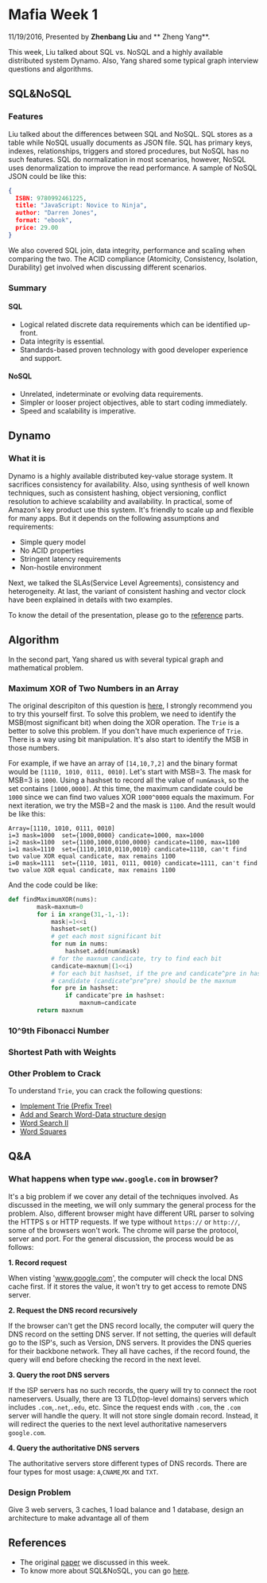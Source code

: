 # Mafia Week 1
11/19/2016, Presented by **Zhenbang Liu** and ** Zheng Yang**.

This week, Liu talked about SQL vs. NoSQL and a highly available distributed system Dynamo. Also, Yang shared some typical graph interview questions and algorithms.
## SQL&NoSQL
### Features
Liu talked about the differences between SQL and NoSQL. SQL stores as a table while NoSQL usually documents as JSON file. SQL has primary keys, indexes, relationships, triggers and stored procedures, but NoSQL has no such features. SQL do normalization in most scenarios, however, NoSQL uses denormalization to improve the read performance. A sample of NoSQL JSON could be like this:
```json
{
  ISBN: 9780992461225,
  title: "JavaScript: Novice to Ninja",
  author: "Darren Jones",
  format: "ebook",
  price: 29.00
}
```
We also covered SQL join, data integrity, performance and scaling when comparing the two. The ACID compliance (Atomicity, Consistency, Isolation, Durability) get involved when discussing different scenarios.
### Summary
#### SQL
* Logical related discrete data requirements which can be identified up-front.
* Data integrity is essential.
* Standards-based proven technology with good developer experience and support.
#### NoSQL
* Unrelated, indeterminate or evolving data requirements.
* Simpler or looser project objectives, able to start coding immediately.
* Speed and scalability is imperative.

## Dynamo
### What it is
Dynamo is a highly available distributed key-value storage system. It sacrifices consistency for availability. Also, using synthesis of well known techniques, such as consistent hashing, object versioning, conflict resolution to achieve scalability and availability. In practical, some of Amazon's key product use this system. It's friendly to scale up and flexible for many apps. But it depends on the following assumptions and requirements:
* Simple query model
* No ACID properties
* Stringent latency requirements
* Non-hostile environment

Next, we talked the SLAs(Service Level Agreements), consistency and heterogeneity. At last, the variant of consistent hashing and vector clock have been explained in details with two examples.

To know the detail of the presentation, please go to the [reference](#References) parts.

## Algorithm
In the second part, Yang shared us with several typical graph and mathematical problem.

### Maximum XOR of Two Numbers in an Array
The original descripiton of this question is [here](https://leetcode.com/problems/maximum-xor-of-two-numbers-in-an-array/), I strongly recommend you to try this yourself first. To solve this problem, we need to identify the MSB(most significant bit) when doing the XOR operation. The `Trie` is a better to solve this problem. If you don't have much experience of  `Trie`. There is a way using bit manipulation. It's also start to identify the MSB in those numbers.

For example, if we have an array of `[14,10,7,2]` and the binary format would be `[1110, 1010, 0111, 0010]`. Let's start with MSB=3. The mask for MSB=3 is `1000`. Using a hashset to record all the value of `num&mask`, so the set contains `[1000,0000]`. At this time, the maximum candidate could be `1000` since we can find two values XOR `1000^0000` equals the maximum. For next iteration, we try the MSB=2 and the mask is `1100`. And the result would be like this:
```
Array=[1110, 1010, 0111, 0010]
i=3 mask=1000  set={1000,0000} candicate=1000, max=1000
i=2 mask=1100  set={1100,1000,0100,0000} candicate=1100, max=1100
i=1 mask=1110  set={1110,1010,0110,0010} candicate=1110, can't find two value XOR equal candicate, max remains 1100
i=0 mask=1111  set={1110, 1011, 0111, 0010} candicate=1111, can't find two value XOR equal candicate, max remains 1100
```
And the code could be like:
```python
def findMaximumXOR(nums):
        mask=maxnum=0
        for i in xrange(31,-1,-1):
            mask|=1<<i
            hashset=set()
            # get each most significant bit
            for num in nums:
                hashset.add(num&mask)
            # for the maxnum candicate, try to find each bit
            candicate=maxnum|(1<<i)
            # for each bit hashset, if the pre and candicate^pre in hashset
            # candidate (candicate^pre^pre) should be the maxnum
            for pre in hashset:
                if candicate^pre in hashset:
                    maxnum=candicate
        return maxnum
```
### 10^9th Fibonacci Number

### Shortest Path with Weights

### Other Problem to Crack
To understand `Trie`, you can crack the following questions:

* [Implement Trie (Prefix Tree)](https://leetcode.com/problems/implement-trie-prefix-tree/)
* [Add and Search Word-Data structure design](https://leetcode.com/problems/add-and-search-word-data-structure-design/)
* [Word Search II](https://leetcode.com/problems/word-search-ii/)
* [Word Squares](https://leetcode.com/problems/word-squares)

## Q&A
### What happens when type `www.google.com` in browser?
It's a big problem if we cover any detail of the techniques involved. As discussed in the meeting, we will only summary the general process for the problem. Also, different browser might have different URL parser to solving the HTTPS s or HTTP requests. If we type without `https://` or `http://`, some of the browsers won't work. The chrome will parse the protocol, server and port. For the general discussion, the process would be as follows:

**1. Record request**

When visting 'www.google.com', the computer will check the local DNS cache first. If it stores the value, it won't try to get access to remote DNS server.

**2. Request the DNS record recursively**

If the browser can't get the DNS record locally, the computer will query the DNS record on the setting DNS server. If not setting, the queries will default go to the ISP's, such as Version, DNS servers. It provides the DNS queries for their backbone network. They all have caches, if the record found, the query will end before checking the record in the next level.

**3. Query the root DNS servers**

If the ISP servers has no such records, the query will try to connect the root nameservers. Usually, there are 13 TLD(top-level domains) servers which includes `.com`,`.net`,`.edu`, etc. Since the request ends with `.com`, the `.com` server will handle the query. It will not store single domain record. Instead, it will redirect the queries to the next level authoritative nameservers `google.com`. 

**4. Query the authoritative DNS servers**

The authoritative servers store different types of DNS records. There are four types for most usage: `A`,`CNAME`,`MX` and `TXT`. 



### Design Problem
Give 3 web servers, 3 caches, 1 load balance and 1 database, design an architecture to make advantage all of them

## References
* The original [paper](https://drive.google.com/file/d/0BxbEECTuylbRQ3hLTEtJS0dLdHc/view?usp=sharing) we discussed in this week.
* To know more about SQL&NoSQL, you can go [here](https://www.sitepoint.com/sql-vs-nosql-differences/).
